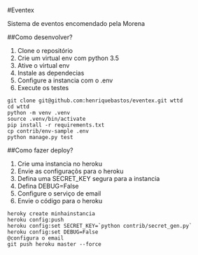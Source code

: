 #Eventex

Sistema de eventos encomendado pela Morena

##Como desenvolver?

1. Clone o repositório
2. Crie um virtual env com python 3.5
3. Ative o virtual env
4. Instale as dependecias
5. Configure a instancia com o .env
6. Execute os testes

```console
git clone git@github.com:henriquebastos/eventex.git wttd
cd wttd
python -m venv .venv
source .venv/bin/activate
pip install -r requirements.txt
cp contrib/env-sample .env
python manage.py test
```

##Como fazer deploy?

1. Crie uma instancia no heroku
2. Envie as configuraçõs para o heroku
3. Defina uma SECRET_KEY segura para a instancia
4. Defina DEBUG=False
5. Configure o serviço de email
6. Envie o código para o heroku

```console
heroky create minhainstancia
heroku config:push
heroku config:set SECRET_KEY=`python contrib/secret_gen.py`
heroku config:set DEBUG=False
@configura o email
git push heroku master --force
```